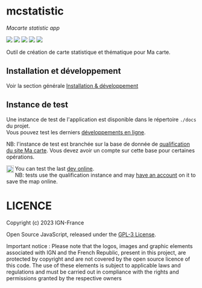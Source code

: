 # mcstatistic
*Macarte statistic app*

![](https://img.shields.io/github/v/release/IGNF-Ma-carte/mcstatistic)
![](https://img.shields.io/github/stars/IGNF-Ma-carte/mcstatistic)
![](https://img.shields.io/github/commit-activity/m/IGNF-Ma-carte/mcstatistic)
![](https://img.shields.io/github/contributors/IGNF-Ma-carte/mcstatistic)
![](https://img.shields.io/github/license/IGNF-Ma-carte/mcstatistic)

Outil de création de carte statistique et thématique pour  Ma carte.

## Installation et développement

Voir la section générale [Installation & développement](https://github.com/IGNF-Ma-carte/.github/blob/main/DEVELOPING.md)

## Instance de test

Une instance de test de l'application est disponible dans le répertoire `./docs` du projet.   
Vous pouvez test les derniers [développements en ligne](https://ignf-ma-carte.github.io/mcstatistic/).

NB: l'instance de test est branchée sur la base de donnée de [qualification du site Ma carte](https://macarte-qualif.ign.fr/). Vous devez avoir un compte sur cette base pour certaines opérations.

<img src="https://upload.wikimedia.org/wikipedia/commons/c/c8/Flag_of_the_United_Kingdom_%285-8%29.svg" height=20 align="left" />

You can test the last [dev online](https://ignf-ma-carte.github.io/mcstatistic/).   
NB: tests use the qualification instance and may [have an account](https://macarte-qualif.ign.fr/) on it to save the map online.

# LICENCE

Copyright (c) 2023 IGN-France

Open Source JavaScript, released under the [GPL-3 License](./LICENSE).

Important notice : Please note that the logos, images and graphic elements associated with IGN and the French Republic, present in this project, are protected by copyright and are not covered by the open source licence of this code. The use of these elements is subject to applicable laws and regulations and must be carried out in compliance with the rights and permissions granted by the respective owners
